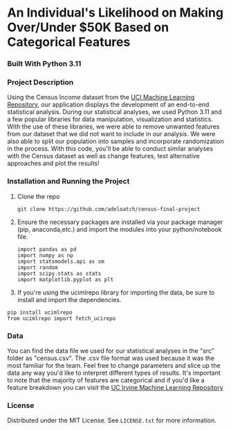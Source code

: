 # An Individual's Likelihood on Making Over/Under $50K Based on Categorical Features

### Built With Python 3.11

<!-- ABOUT THE PROJECT -->
### Project Description

Using the Census Income dataset from the <a href="https://archive.ics.uci.edu/dataset/2/adult">UCI Machine Learning Repository</a>, our application displays the development of an end-to-end statistical analysis. During our statistical analyses, we used Python 3.11 and a few popular libraries for data manipulation, visualization and statistics. With the use of these libraries, we were able to remove unwanted features from our dataset that we did not want to include in our analysis. We were also able to split our population into samples and incorporate randomization in the process. With this code, you'll be able to conduct similar analyses with the Census dataset as well as change features, test alternative approaches and plot the results!

<!-- Installation and Running the Project -->
### Installation and Running the Project
1. Clone the repo 
   ```
   git clone https://github.com/adeloatch/census-final-project
    ```
   
2. Ensure the necessary packages are installed via your package manager (pip, anaconda,etc.) and import the modules into your python/notebook file. 
    ```
   import pandas as pd
   import numpy as np
    import statsmodels.api as sm
    import random
    import scipy.stats as stats
    import matplotlib.pyplot as plt
     ```
3. If you're using the ucimlrepo library for importing the data, be sure to install and import the dependencies.
  ```
  pip install ucimlrepo
  from ucimlrepo import fetch_ucirepo
 ```

### Data
You can find the data file we used for our statistical analyses in the "src" folder as "census.csv". The .csv file format was used because it was the most familiar for the team. Feel free to change parameters and slice up the data any way you'd like to interpret different types of results. It's important to note that the majority of features are categorical and if you'd like a feature breakdown you can visit the <a href="https://archive.ics.uci.edu/dataset/2/adult" target="_blank">UC Irvine Machine Learning Repository</a>

<!-- LICENSE -->
### License

Distributed under the MIT License. See `LICENSE.txt` for more information.
